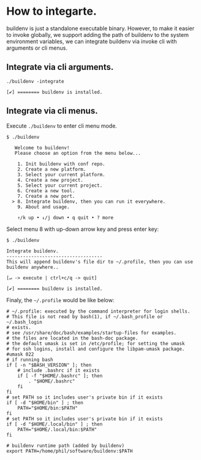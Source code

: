 # How to integarte.

buildenv is just a standalone executable binary. However, to make it easier to invoke globally, we support adding the path of buildenv to the system environment variables, we can integrate buildenv via invoke cli with arguments or cli menus.

## Integrate via cli arguments.

```
./buildenv -integrate

[✔] ======== buildenv is installed.
```

## Integrate via cli menus.

Execute `./buildenv` to enter cli menu mode.

```
$ ./buildenv

   Welcome to buildenv!                                   
   Please choose an option from the menu below...         
                                                          
    1. Init buildenv with conf repo.                      
    2. Create a new platform.                             
    3. Select your current platform.                      
    4. Create a new project.                              
    5. Select your current project.                       
    6. Create a new tool.                                 
    7. Create a new port.                                 
  > 8. Integrate buildenv, then you can run it everywhere.
    9. About and usage.                                   
                                                          
    ↑/k up • ↓/j down • q quit • ? more 
```

Select menu 8 with up-down arrow key and press enter key:

```
$ ./buildenv

Integrate buildenv.
-----------------------------------
This will append buildenv's file dir to ~/.profile, then you can use buildenv anywhere..

[↵ -> execute | ctrl+c/q -> quit]
```

```
[✔] ======== buildenv is installed.
```

Finaly, the `~/.profile` would be like below:

```
# ~/.profile: executed by the command interpreter for login shells.
# This file is not read by bash(1), if ~/.bash_profile or ~/.bash_login
# exists.
# see /usr/share/doc/bash/examples/startup-files for examples.
# the files are located in the bash-doc package.
# the default umask is set in /etc/profile; for setting the umask
# for ssh logins, install and configure the libpam-umask package.
#umask 022
# if running bash
if [ -n "$BASH_VERSION" ]; then
    # include .bashrc if it exists
    if [ -f "$HOME/.bashrc" ]; then
        . "$HOME/.bashrc"
    fi
fi
# set PATH so it includes user's private bin if it exists
if [ -d "$HOME/bin" ] ; then
    PATH="$HOME/bin:$PATH"
fi
# set PATH so it includes user's private bin if it exists
if [ -d "$HOME/.local/bin" ] ; then
    PATH="$HOME/.local/bin:$PATH"
fi

# buildenv runtime path (added by buildenv)
export PATH=/home/phil/software/buildenv:$PATH
```